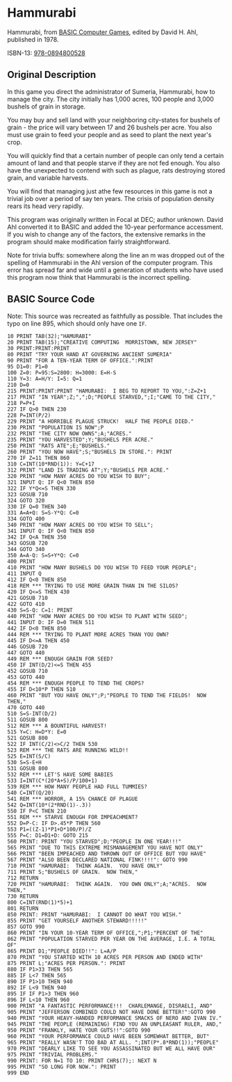 # Hammurabi

Hammurabi, from [BASIC Computer Games](https://www.atariarchives.org/basicgames/),
edited by David H. Ahl, published in 1978. 

ISBN-13: [978-0894800528](https://www.amazon.com/gp/product/0894800523/)

## Original Description

In this game you direct the administrator of Sumeria, Hammurabi, how to manage 
the city. The city initially has 1,000 acres, 100 people and 3,000 bushels of 
grain in storage.

You may buy and sell land with your neighboring city-states for bushels of 
grain - the price will vary between 17 and 26 bushels per acre. You also must 
use grain to feed your people and as seed to plant the next year's crop.

You will quickly find that a certain number of people can only tend a certain 
amount of land and that people starve if they are not fed enough. You also have
the unexpected to contend with such as plague, rats destroying stored grain, and 
variable harvests.

You will find that managing just athe few resources in this game is not a 
trivial job over a period of say ten years. The crisis of population density 
rears its head very rapidly.

This program was originally written in Focal at DEC; author unknown. David Ahl
converted it to BASIC and added the 10-year performance accessment. If you wish
to change any of the factors, the extensive remarks in the program should make 
modification fairly straightforward.

Note for trivia buffs: somewhere along the line an m was dropped out of the 
spelling of Hammurabi in the Ahl version of the computer program. This error has
spread far and wide until a generation of students who have used this program
now think that Hammurabi is the incorrect spelling.

## BASIC Source Code

Note: This source was recreated as faithfully as possible. That includes the 
typo on line 895, which should only have one `IF`.

```BASIC
10 PRINT TAB(32);"HAMURABI"
20 PRINT TAB(15);"CREATIVE COMPUTING  MORRISTOWN, NEW JERSEY"
30 PRINT:PRINT:PRINT
80 PRINT "TRY YOUR HAND AT GOVERNING ANCIENT SUMERIA"
90 PRINT "FOR A TEN-YEAR TERM OF OFFICE.":PRINT
95 D1=0: P1=0
100 Z=0: P=95:S=2800: H=3000: E=H-S
110 Y=3: A=H/Y: I=5: Q=1
210 D=0
215 PRINT:PRINT:PRINT "HAMURABI:  I BEG TO REPORT TO YOU,":Z=Z+1
217 PRINT "IN YEAR";Z;",";D;"PEOPLE STARVED,";I;"CAME TO THE CITY,"
218 P=P+I
227 IF Q>0 THEN 230
228 P=INT(P/2)
229 PRINT "A HORRIBLE PLAGUE STRUCK!  HALF THE PEOPLE DIED."
230 PRINT "POPULATION IS NOW";P 
232 PRINT "THE CITY NOW OWNS";A;"ACRES."
235 PRINT "YOU HARVESTED";Y;"BUSHELS PER ACRE."
250 PRINT "RATS ATE";E;"BUSHELS."
260 PRINT "YOU NOW HAVE";S;"BUSHELS IN STORE.": PRINT
270 IF Z=11 THEN 860
310 C=INT(10*RND(1)): Y=C+17
312 PRINT "LAND IS TRADING AT";Y;"BUSHELS PER ACRE."
320 PRINT "HOW MANY ACRES DO YOU WISH TO BUY";
321 INPUT Q: IF Q<0 THEN 850
322 IF Y*Q<=S THEN 330
323 GOSUB 710
324 GOTO 320
330 IF Q=0 THEN 340
331 A=A+Q: S=S-Y*Q: C=0
334 GOTO 400
340 PRINT "HOW MANY ACRES DO YOU WISH TO SELL";
341 INPUT Q: IF Q<0 THEN 850
342 IF Q<A THEN 350
343 GOSUB 720
344 GOTO 340
350 A=A-Q: S=S+Y*Q: C=0
400 PRINT
410 PRINT "HOW MANY BUSHELS DO YOU WISH TO FEED YOUR PEOPLE";
411 INPUT Q
412 IF Q<0 THEN 850
418 REM *** TRYING TO USE MORE GRAIN THAN IN THE SILOS?
420 IF Q<=S THEN 430
421 GOSUB 710
422 GOTO 410
430 S=S-Q: C=1: PRINT
440 PRINT "HOW MANY ACRES DO YOU WISH TO PLANT WITH SEED";
441 INPUT D: IF D=0 THEN 511
442 IF D<0 THEN 850
444 REM *** TRYING TO PLANT MORE ACRES THAN YOU OWN?
445 IF D<=A THEN 450
446 GOSUB 720
447 GOTO 440
449 REM *** ENOUGH GRAIN FOR SEED?
450 IF INT(D/2)<=S THEN 455
452 GOSUB 710
453 GOTO 440
454 REM *** ENOUGH PEOPLE TO TEND THE CROPS?
455 IF D<10*P THEN 510
460 PRINT "BUT YOU HAVE ONLY";P;"PEOPLE TO TEND THE FIELDS!  NOW THEN,"
470 GOTO 440
510 S=S-INT(D/2)
511 GOSUB 800
512 REM *** A BOUNTIFUL HARVEST!
515 Y=C: H=D*Y: E=0
521 GOSUB 800
522 IF INT(C/2)<>C/2 THEN 530
523 REM *** THE RATS ARE RUNNING WILD!!
525 E=INT(S/C)
530 S=S-E+H
531 GOSUB 800
532 REM *** LET'S HAVE SOME BABIES
533 I=INT(C*(20*A+S)/P/100+1)
539 REM *** HOW MANY PEOPLE HAD FULL TUMMIES?
540 C=INT(Q/20)
541 REM *** HORROR, A 15% CHANCE OF PLAGUE
542 Q=INT(10*(2*RND(1)-.3))
550 IF P<C THEN 210
551 REM *** STARVE ENOUGH FOR IMPEACHMENT?
552 D=P-C: IF D>.45*P THEN 560
553 P1=((Z-1)*P1+D*100/P)/Z
555 P=C: D1=D1+D: GOTO 215
560 PRINT: PRINT "YOU STARVED";D;"PEOPLE IN ONE YEAR!!!"
565 PRINT "DUE TO THIS EXTREME MISMANAGEMENT YOU HAVE NOT ONLY"
566 PRINT "BEEN IMPEACHED AND THROWN OUT OF OFFICE BUT YOU HAVE"
567 PRINT "ALSO BEEN DECLARED NATIONAL FINK!!!!": GOTO 990
710 PRINT "HAMURABI:  THINK AGAIN.  YOU HAVE ONLY"
711 PRINT S;"BUSHELS OF GRAIN.  NOW THEN,"
712 RETURN 
720 PRINT "HAMURABI:  THINK AGAIN.  YOU OWN ONLY";A;"ACRES.  NOW THEN,"
730 RETURN
800 C=INT(RND(1)*5)+1
801 RETURN 
850 PRINT: PRINT "HAMURABI:  I CANNOT DO WHAT YOU WISH."
855 PRINT "GET YOURSELF ANOTHER STEWARD!!!!!"
857 GOTO 990
860 PRINT "IN YOUR 10-YEAR TERM OF OFFICE,";P1;"PERCENT OF THE"
862 PRINT "POPULATION STARVED PER YEAR ON THE AVERAGE, I.E. A TOTAL OF"
865 PRINT D1;"PEOPLE DIED!!": L=A/P
870 PRINT "YOU STARTED WITH 10 ACRES PER PERSON AND ENDED WITH"
875 PRINT L;"ACRES PER PERSON.": PRINT
880 IF P1>33 THEN 565
885 IF L<7 THEN 565
890 IF P1>10 THEN 940
892 IF L<9 THEN 940
895 IF IF P1>3 THEN 960
896 IF L<10 THEN 960
900 PRINT "A FANTASTIC PERFORMANCE!!!  CHARLEMANGE, DISRAELI, AND"
905 PRINT "JEFFERSON COMBINED COULD NOT HAVE DONE BETTER!":GOTO 990
940 PRINT "YOUR HEAVY-HANDED PERFORMANCE SMACKS OF NERO AND IVAN IV."
945 PRINT "THE PEOPLE (REMAINING) FIND YOU AN UNPLEASANT RULER, AND,"
950 PRINT "FRANKLY, HATE YOUR GUTS!!":GOTO 990
960 PRINT "YOUR PERFORMANCE COULD HAVE BEEN SOMEWHAT BETTER, BUT"
965 PRINT "REALLY WASN'T TOO BAD AT ALL. ";INT(P*.8*RND(1));"PEOPLE"
970 PRINT "DEARLY LIKE TO SEE YOU ASSASSINATED BUT WE ALL HAVE OUR"
975 PRINT "TRIVIAL PROBLEMS."
990 PRINT: FOR N=1 TO 10: PRINT CHR$(7);: NEXT N
995 PRINT "SO LONG FOR NOW.": PRINT
999 END
```
